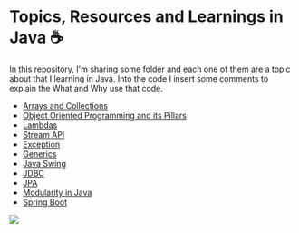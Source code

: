 # Topics, Resources and Learnings in Java ☕

In this repository, I'm sharing some folder and each one of them are a topic about that I learning in Java. Into the code I insert some comments to explain the What and Why use that code.

- [Arrays and Collections](https://github.com/angeliadriano/LearningJava/tree/main/Arrays%20and%20Collections)
- [Object Oriented Programming and its Pillars](https://github.com/angeliadriano/LearningJava/tree/main/Object%20Oriented%20Programming%20and%20its%20Pillars)
- [Lambdas](https://github.com/angeliadriano/LearningJava/tree/main/Lambdas)
- [Stream API](https://github.com/angeliadriano/LearningJava/tree/main/Stream%20API)
- [Exception](https://github.com/angeliadriano/LearningJava/tree/main/Exception)
- [Generics](https://github.com/angeliadriano/LearningJava/tree/main/Generics)
- [Java Swing](https://github.com/angeliadriano/LearningJava/tree/main/Java%20Swing)
- [JDBC](https://github.com/angeliadriano/LearningJava/tree/main/JDBC)
- [JPA](https://github.com/angeliadriano/LearningJava/tree/main/JPA)
- [Modularity in Java](https://github.com/angeliadriano/LearningJava/tree/main/Modularity%20in%20Java)
- [Spring Boot](https://github.com/angeliadriano/LearningJava/tree/main/Spring%20Boot)

<img src="https://media.tenor.com/ZrFooc6A9ysAAAAM/goodgoodgeneral-mental-health.gif"/>
